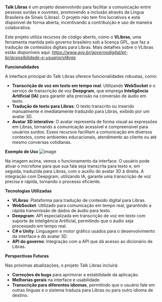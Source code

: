 **Talk Libras** é um projeto desenvolvido para facilitar a comunicação entre pessoas surdas e ouvintes, promovendo a inclusão através da Língua Brasileira de Sinais (Libras). O projeto não tem fins lucrativos e está disponível de forma aberta, incentivando a contribuição e uso de maneira colaborativa.

Este projeto utiliza recursos de código aberto, como o **VLibras**, uma ferramenta mantida pelo governo brasileiro sob a licença GPL, que faz a tradução de conteúdos digitais para Libras. Mais detalhes sobre o VLibras estão disponíveis aqui: _https://www.gov.br/governodigital/pt-br/acessibilidade-e-usuario/vlibras_

**Funcionalidades**

A interface principal do Talk Libras oferece funcionalidades robustas, como:

- **Transcrição de voz em texto em tempo real**: Utilizando **WebSocket** e o serviço de transcrição de voz **Deepgram**, que emprega **Inteligência Artificial (IA)** para garantir alta precisão na conversão de áudio em texto.
- **Tradução de texto para Libras**: O texto transcrito ou inserido manualmente é imediatamente traduzido para Libras, exibido por um avatar 3D.
- **Avatar 3D interativo**: O avatar representa de forma visual as expressões em Libras, tornando a comunicação acessível e compreensível para usuários surdos.
Esses recursos facilitam a comunicação em diversos contextos, como ambientes educacionais, atendimento ao cliente ou até mesmo conversas cotidianas.

**Exemplo de Uso**
![image](https://github.com/user-attachments/assets/638fe52a-d51f-4e47-9033-217d6688b98c)


Na imagem acima, vemos o funcionamento da interface. O usuário pode ativar o microfone para que sua fala seja transcrita para texto e, em seguida, traduzida para Libras, com o auxílio do avatar 3D à direita. A integração com Deepgram, utilizando IA, garante uma transcrição de voz precisa e rápida, tornando o processo eficiente.

**Tecnologias Utilizadas**

- **VLibras**: Plataforma para tradução de conteúdo digital para Libras.
- **WebSocket**: Utilizado para comunicação em tempo real, garantindo a rápida transmissão de dados de áudio para texto.
- **Deepgram**: API especializada em transcrição de voz em texto com suporte de Inteligência Artificial, permitindo que o áudio seja processado em tempo real.
- **C# e Unity**: Linguagem e motor gráfico usados para o desenvolvimento da interface e do avatar 3D.
- **API do governo**: Integração com a API que dá acesso ao dicionário de Libras.

**Perspectivas Futuras**

Nas próximas atualizações, o projeto Talk Libras incluirá:

- **Correções de bugs** para aprimorar a estabilidade da aplicação.
- **Melhorias gerais** na interface e usabilidade.
- **Transcrição para diferentes idiomas**, permitindo que o usuário fale em outras línguas e o sistema traduza para Libras ou para outro idioma de destino.
